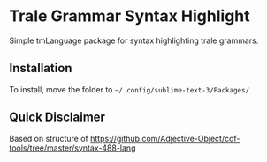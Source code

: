 # Trale Grammar Syntax Highlight

Simple tmLanguage package for syntax highlighting trale grammars.

## Installation

To install, move the folder to `~/.config/sublime-text-3/Packages/`

## Quick Disclaimer

Based on structure of 
https://github.com/Adjective-Object/cdf-tools/tree/master/syntax-488-lang
